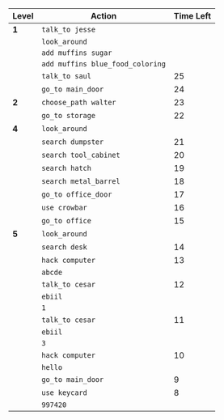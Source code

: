 | Level   | Action                           | Time Left |
|---------|----------------------------------|-----------|
| **1**   | `talk_to jesse`                 |           |
|         | `look_around`                   |           |
|         | `add muffins sugar`             |           |
|         | `add muffins blue_food_coloring`|           |
|         | `talk_to saul`                  | 25        |
|         | `go_to main_door`               | 24        |
| **2**   | `choose_path walter`            | 23        |
|         | `go_to storage`                 | 22        |
| **4**   | `look_around`                   |           |
|         | `search dumpster`               | 21        |
|         | `search tool_cabinet`           | 20        |
|         | `search hatch`                  | 19        |
|         | `search metal_barrel`           | 18        |
|         | `go_to office_door`             | 17        |
|         | `use crowbar`                   | 16        |
|         | `go_to office`                  | 15        |
| **5**   | `look_around`                   |           |
|         | `search desk`                   | 14        |
|         | `hack computer`                 | 13        |
|         | `abcde`                         |           |
|         | `talk_to cesar`                 | 12        |
|         | `ebiil`                         |           |
|         | `1`                             |           |
|         | `talk_to cesar`                 | 11        |
|         | `ebiil`                         |           |
|         | `3`                             |           |
|         | `hack computer`                 | 10        |
|         | `hello`                         |           |
|         | `go_to main_door`               | 9         |
|         | `use keycard`                   | 8         |
|         | `997420`                        |           |
